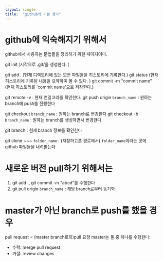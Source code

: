```yaml
---
layout: single
title:  "github의 기본 정리"
---
```


# github에 익숙해지기 위해서
github에서 사용하는 문법들을 정리하기 위한 페이지이다.

git init (시작으로 .git/을 생성한다. )

git add . (현재 디렉토리에 있는 모든 파일들을 히스토리에 기록한다.)
git status (현재 히스토리에 기록된 내용을 요약하여 볼 수 있다. )
git commit -m "commit name" (현재 히스토리를 'commit name'으로 저장한다.)

git remote -v : 현재 연결고리를 확인한다.
git push origin `branch_name` : 원하는 branch에 push를 진행한다

git checkout `branch_name` : 원하는 branch로 변경한다
git checkout -b `branch_name` : 원하는 branch를 생성하면서 변경한다

git branch : 현재 branch 정보를 확인한다

git clone ~~~ `folder_name` : (저장하고픈 경로에서) `folder_name`이라는 곳에 github 파일들을 내려받는다

# 새로운 버전 pull하기 위해서는
1. git add ., git commit -m "abcd"를 수행한다
2. git pull origin `branch_name` : 해당 branch로부터 동기화

# master가 아닌 branch로 push를 했을 경우
pull request = (master branch로의)pull 요청
master는 둘 중 하나를 수행한다:
* 수락: merge pull request
* 거절: review changes
